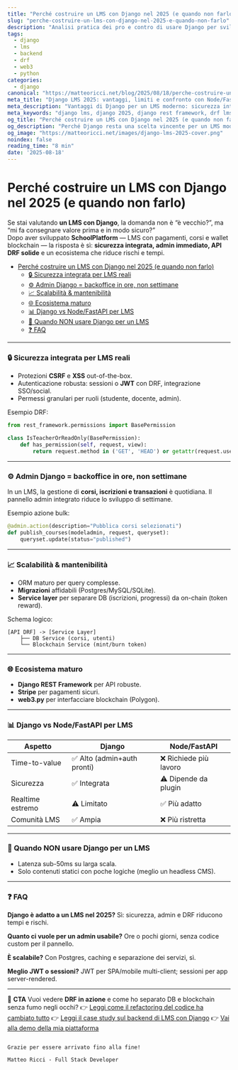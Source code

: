 ```yaml
---
title: "Perché costruire un LMS con Django nel 2025 (e quando non farlo)"
slug: "perche-costruire-un-lms-con-django-nel-2025-e-quando-non-farlo"
description: "Analisi pratica dei pro e contro di usare Django per sviluppare un LMS nel 2025, con esempi DRF, integrazione blockchain e confronto con Node/FastAPI."
tags:
  - django
  - lms
  - backend
  - drf
  - web3
  - python
categories:
  - django
canonical: "https://matteoricci.net/blog/2025/08/18/perche-costruire-un-lms-con-django-nel-2025-e-quando-non-farlo.html"
meta_title: "Django LMS 2025: vantaggi, limiti e confronto con Node/FastAPI"
meta_description: "Vantaggi di Django per un LMS moderno: sicurezza integrata, admin veloce, DRF solido, integrazione blockchain e confronto con Node/FastAPI."
meta_keywords: "django lms, django 2025, django rest framework, drf lms, node vs django"
og_title: "Perché costruire un LMS con Django nel 2025 (e quando non farlo)"
og_description: "Perché Django resta una scelta vincente per un LMS moderno: sicurezza, admin, DRF e integrazione blockchain."
og_image: "https://matteoricci.net/images/django-lms-2025-cover.png"
noindex: false
reading_time: "8 min"
date: '2025-08-18'
---
```


# Perché costruire un LMS con Django nel 2025 (e quando non farlo)

Se stai valutando **un LMS con Django**, la domanda non è “è vecchio?”, ma “mi fa consegnare valore prima e in modo sicuro?”  
Dopo aver sviluppato **SchoolPlatform** — LMS con pagamenti, corsi e wallet blockchain — la risposta è sì: **sicurezza integrata, admin immediato, API DRF solide** e un ecosistema che riduce rischi e tempi.

- [Perché costruire un LMS con Django nel 2025 (e quando non farlo)](#perché-costruire-un-lms-con-django-nel-2025-e-quando-non-farlo)
    - [🔒 Sicurezza integrata per LMS reali](#-sicurezza-integrata-per-lms-reali)
    - [⚙️ Admin Django = backoffice in ore, non settimane](#️-admin-django--backoffice-in-ore-non-settimane)
    - [📈 Scalabilità \& mantenibilità](#-scalabilità--mantenibilità)
    - [🌐 Ecosistema maturo](#-ecosistema-maturo)
    - [📊 Django vs Node/FastAPI per LMS](#-django-vs-nodefastapi-per-lms)
    - [🚫 Quando NON usare Django per un LMS](#-quando-non-usare-django-per-un-lms)
    - [❓ FAQ](#-faq)


---

### 🔒 Sicurezza integrata per LMS reali

* Protezioni **CSRF** e **XSS** out-of-the-box.
* Autenticazione robusta: sessioni o **JWT** con DRF, integrazione SSO/social.
* Permessi granulari per ruoli (studente, docente, admin).

Esempio DRF:

```python
from rest_framework.permissions import BasePermission

class IsTeacherOrReadOnly(BasePermission):
    def has_permission(self, request, view):
        return request.method in ('GET', 'HEAD') or getattr(request.user, "is_teacher", False)
````

---

### ⚙️ Admin Django = backoffice in ore, non settimane

In un LMS, la gestione di **corsi, iscrizioni e transazioni** è quotidiana.
Il pannello admin integrato riduce lo sviluppo di settimane.

Esempio azione bulk:

```python
@admin.action(description="Pubblica corsi selezionati")
def publish_courses(modeladmin, request, queryset):
    queryset.update(status="published")
```

---

### 📈 Scalabilità & mantenibilità

* ORM maturo per query complesse.
* **Migrazioni** affidabili (Postgres/MySQL/SQLite).
* **Service layer** per separare DB (iscrizioni, progressi) da on-chain (token reward).

Schema logico:

```
[API DRF] -> [Service Layer]
    ├── DB Service (corsi, utenti)
    └── Blockchain Service (mint/burn token)
```

---

### 🌐 Ecosistema maturo

* **Django REST Framework** per API robuste.
* **Stripe** per pagamenti sicuri.
* **web3.py** per interfacciare blockchain (Polygon).

---

### 📊 Django vs Node/FastAPI per LMS

| Aspetto          | Django                     | Node/FastAPI          |
| ---------------- | -------------------------- | --------------------- |
| Time-to-value    | ✅ Alto (admin+auth pronti) | ❌ Richiede più lavoro |
| Sicurezza        | ✅ Integrata                | ⚠️ Dipende da plugin  |
| Realtime estremo | ⚠️ Limitato                | ✅ Più adatto          |
| Comunità LMS     | ✅ Ampia                    | ❌ Più ristretta       |

---

### 🚫 Quando NON usare Django per un LMS

* Latenza sub-50ms su larga scala.
* Solo contenuti statici con poche logiche (meglio un headless CMS).

---

### ❓ FAQ

**Django è adatto a un LMS nel 2025?**
Sì: sicurezza, admin e DRF riducono tempi e rischi.

**Quanto ci vuole per un admin usabile?**
Ore o pochi giorni, senza codice custom per il pannello.

**È scalabile?**
Con Postgres, caching e separazione dei servizi, sì.

**Meglio JWT o sessioni?**
JWT per SPA/mobile multi-client; sessioni per app server-rendered.

---

📌 **CTA**
Vuoi vedere **DRF in azione** e come ho separato DB e blockchain senza fumo negli occhi?
👉 [Leggi come il refactoring del codice ha cambiato tutto](https://matteoricci.net/blog/2025/08/18/refactoring-django-investimento.html)
👉 [Leggi il case study sul backend di LMS con Django]("https://matteoricci.net/blog/2025/08/18/case-study-django-blockchain-backend-schoolplatform-drf-jwt-web3py.html")
👉 [Vai alla demo della mia piattaforma](https://schoolplatform-frontend.onrender.com/)
```

Grazie per essere arrivato fino alla fine!

Matteo Ricci - Full Stack Developer

